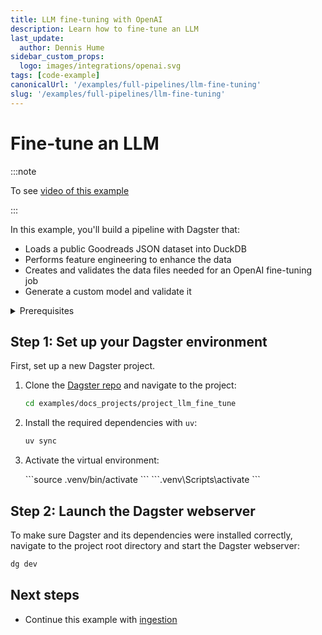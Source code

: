 ```yaml
---
title: LLM fine-tuning with OpenAI
description: Learn how to fine-tune an LLM
last_update:
  author: Dennis Hume
sidebar_custom_props:
  logo: images/integrations/openai.svg
tags: [code-example]
canonicalUrl: '/examples/full-pipelines/llm-fine-tuning'
slug: '/examples/full-pipelines/llm-fine-tuning'
---
```


# Fine-tune an LLM

:::note

To see [video of this example](https://www.youtube.com/watch?v=x-1R2z0eEdg)

:::

In this example, you'll build a pipeline with Dagster that:

- Loads a public Goodreads JSON dataset into DuckDB
- Performs feature engineering to enhance the data
- Creates and validates the data files needed for an OpenAI fine-tuning job
- Generate a custom model and validate it

<details>
  <summary>Prerequisites</summary>

To follow the steps in this guide, you'll need:

- Basic Python knowledge
- Python 3.9+ installed on your system. Refer to the [Installation guide](/getting-started/installation) for information.
- Familiarity with SQL and Python data manipulation libraries, such as [Pandas](https://pandas.pydata.org).
- Understanding of data pipelines and the extract, transform, and load process (ETL).

</details>

## Step 1: Set up your Dagster environment

First, set up a new Dagster project.

1. Clone the [Dagster repo](https://github.com/dagster-io/dagster) and navigate to the project:

   ```bash
   cd examples/docs_projects/project_llm_fine_tune
   ```

2. Install the required dependencies with `uv`:

   ```bash
   uv sync
   ```

3. Activate the virtual environment:

   <Tabs>
     <TabItem value="macos" label="MacOS">
       ```source .venv/bin/activate ```
     </TabItem>
     <TabItem value="windows" label="Windows">
       ```.venv\Scripts\activate ```
     </TabItem>
   </Tabs>

## Step 2: Launch the Dagster webserver

To make sure Dagster and its dependencies were installed correctly, navigate to the project root directory and start the Dagster webserver:

```bash
dg dev
```

## Next steps

- Continue this example with [ingestion](/examples/full-pipelines/llm-fine-tuning/ingestion)
